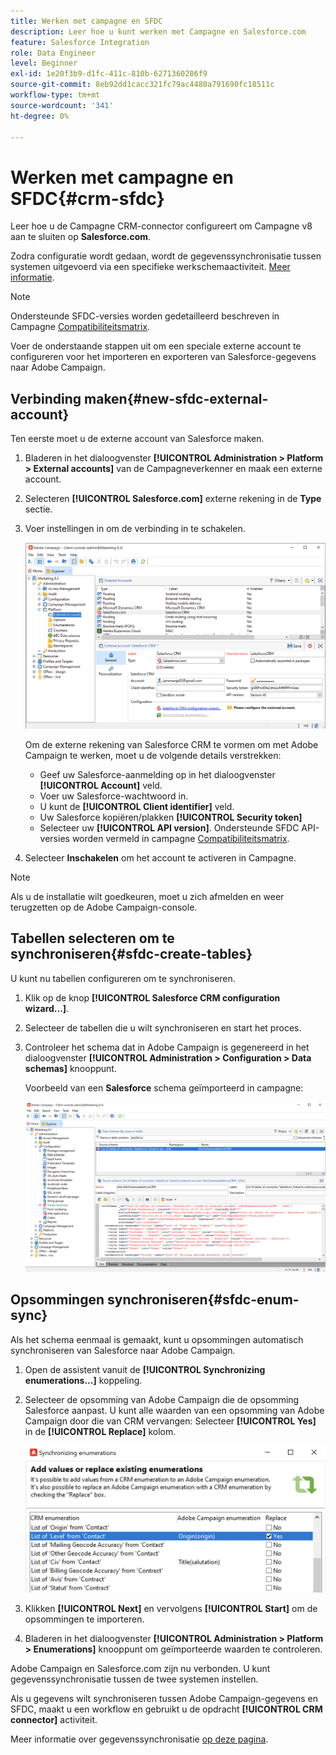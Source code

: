 ```yaml
---
title: Werken met campagne en SFDC
description: Leer hoe u kunt werken met Campagne en Salesforce.com
feature: Salesforce Integration
role: Data Engineer
level: Beginner
exl-id: 1e20f3b9-d1fc-411c-810b-6271360286f9
source-git-commit: 8eb92dd1cacc321fc79ac4480a791690fc18511c
workflow-type: tm+mt
source-wordcount: '341'
ht-degree: 0%

---
```


# Werken met campagne en SFDC{#crm-sfdc}

Leer hoe u de Campagne CRM-connector configureert om Campagne v8 aan te sluiten op **Salesforce.com**.

Zodra configuratie wordt gedaan, wordt de gegevenssynchronisatie tussen systemen uitgevoerd via een specifieke werkschemaactiviteit. [Meer informatie](crm-data-sync.md).

>[!NOTE]
>
>Ondersteunde SFDC-versies worden gedetailleerd beschreven in Campagne [Compatibiliteitsmatrix](../start/compatibility-matrix.md).


Voer de onderstaande stappen uit om een speciale externe account te configureren voor het importeren en exporteren van Salesforce-gegevens naar Adobe Campaign.

## Verbinding maken{#new-sfdc-external-account}

Ten eerste moet u de externe account van Salesforce maken.

1. Bladeren in het dialoogvenster **[!UICONTROL Administration > Platform > External accounts]** van de Campagneverkenner en maak een externe account.
1. Selecteren **[!UICONTROL Salesforce.com]** externe rekening in de **Type** sectie.
1. Voer instellingen in om de verbinding in te schakelen.

   ![](assets/sfdc-external-account.png)

   Om de externe rekening van Salesforce CRM te vormen om met Adobe Campaign te werken, moet u de volgende details verstrekken:

   * Geef uw Salesforce-aanmelding op in het dialoogvenster **[!UICONTROL Account]** veld.
   * Voer uw Salesforce-wachtwoord in.
   * U kunt de **[!UICONTROL Client identifier]** veld.
   * Uw Salesforce kopiëren/plakken **[!UICONTROL Security token]**
   * Selecteer uw **[!UICONTROL API version]**. Ondersteunde SFDC API-versies worden vermeld in campagne [Compatibiliteitsmatrix](../start/compatibility-matrix.md).

1. Selecteer **Inschakelen** om het account te activeren in Campagne.

>[!NOTE]
>
>Als u de installatie wilt goedkeuren, moet u zich afmelden en weer terugzetten op de Adobe Campaign-console.

## Tabellen selecteren om te synchroniseren{#sfdc-create-tables}

U kunt nu tabellen configureren om te synchroniseren.

1. Klik op de knop **[!UICONTROL Salesforce CRM configuration wizard...]**.
1. Selecteer de tabellen die u wilt synchroniseren en start het proces.
1. Controleer het schema dat in Adobe Campaign is gegenereerd in het dialoogvenster **[!UICONTROL Administration > Configuration > Data schemas]** knooppunt.

   Voorbeeld van een **Salesforce** schema geïmporteerd in campagne:

   ![](assets/sfdc-schemas.png)

## Opsommingen synchroniseren{#sfdc-enum-sync}

Als het schema eenmaal is gemaakt, kunt u opsommingen automatisch synchroniseren van Salesforce naar Adobe Campaign.

1. Open de assistent vanuit de  **[!UICONTROL Synchronizing enumerations...]** koppeling.
1. Selecteer de opsomming van Adobe Campaign die de opsomming Salesforce aanpast.
U kunt alle waarden van een opsomming van Adobe Campaign door die van CRM vervangen: Selecteer **[!UICONTROL Yes]** in de **[!UICONTROL Replace]** kolom.

   ![](assets/sfdc-enum.png)

1. Klikken **[!UICONTROL Next]** en vervolgens **[!UICONTROL Start]** om de opsommingen te importeren.

1. Bladeren in het dialoogvenster **[!UICONTROL Administration > Platform > Enumerations]** knooppunt om geïmporteerde waarden te controleren.


Adobe Campaign en Salesforce.com zijn nu verbonden. U kunt gegevenssynchronisatie tussen de twee systemen instellen.

Als u gegevens wilt synchroniseren tussen Adobe Campaign-gegevens en SFDC, maakt u een workflow en gebruikt u de opdracht **[!UICONTROL CRM connector]** activiteit.

Meer informatie over gegevenssynchronisatie [op deze pagina](crm-data-sync.md).
